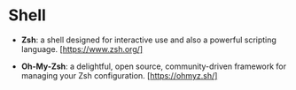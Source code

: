 # Shell

- **Zsh**: a shell designed for interactive use and also a powerful scripting language.
[https://www.zsh.org/]

- **Oh-My-Zsh**: a delightful, open source, community-driven framework for managing your Zsh configuration.
[https://ohmyz.sh/]